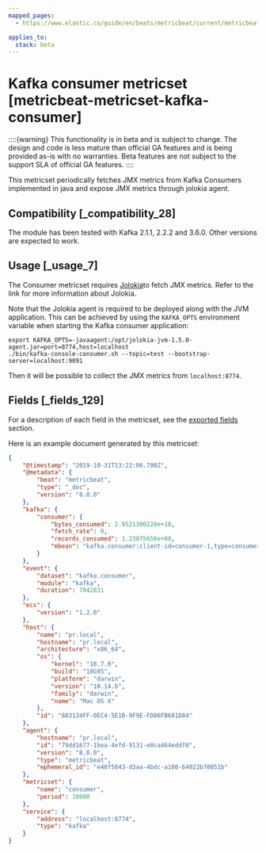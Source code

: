 ```yaml
---
mapped_pages:
  - https://www.elastic.co/guide/en/beats/metricbeat/current/metricbeat-metricset-kafka-consumer.html

applies_to:
  stack: beta
---
```


# Kafka consumer metricset [metricbeat-metricset-kafka-consumer]

::::{warning}
This functionality is in beta and is subject to change. The design and code is less mature than official GA features and is being provided as-is with no warranties. Beta features are not subject to the support SLA of official GA features.
::::


This metricset periodically fetches JMX metrics from Kafka Consumers implemented in java and expose JMX metrics through jolokia agent.


## Compatibility [_compatibility_28]

The module has been tested with Kafka 2.1.1, 2.2.2 and 3.6.0. Other versions are expected to work.


## Usage [_usage_7]

The Consumer metricset requires [Jolokia](/reference/metricbeat/metricbeat-module-jolokia.md)to fetch JMX metrics. Refer to the link for more information about Jolokia.

Note that the Jolokia agent is required to be deployed along with the JVM application. This can be achieved by using the `KAFKA_OPTS` environment variable when starting the Kafka consumer application:

```shell
export KAFKA_OPTS=-javaagent:/opt/jolokia-jvm-1.5.0-agent.jar=port=8774,host=localhost
./bin/kafka-console-consumer.sh --topic=test --bootstrap-server=localhost:9091
```

Then it will be possible to collect the JMX metrics from `localhost:8774`.

## Fields [_fields_129]

For a description of each field in the metricset, see the [exported fields](/reference/metricbeat/exported-fields-kafka.md) section.

Here is an example document generated by this metricset:

```json
{
    "@timestamp": "2019-10-31T13:22:06.700Z",
    "@metadata": {
        "beat": "metricbeat",
        "type": "_doc",
        "version": "8.0.0"
    },
    "kafka": {
        "consumer": {
            "bytes_consumed": 2.9521300228e+10,
            "fetch_rate": 0,
            "records_consumed": 1.23075656e+08,
            "mbean": "kafka.consumer:client-id=consumer-1,type=consumer-fetch-manager-metrics"
        }
    },
    "event": {
        "dataset": "kafka.consumer",
        "module": "kafka",
        "duration": 7042831
    },
    "ecs": {
        "version": "1.2.0"
    },
    "host": {
        "name": "pr.local",
        "hostname": "pr.local",
        "architecture": "x86_64",
        "os": {
            "kernel": "18.7.0",
            "build": "18G95",
            "platform": "darwin",
            "version": "10.14.6",
            "family": "darwin",
            "name": "Mac OS X"
        },
        "id": "883134FF-0EC4-5E1B-9F9E-FD06FB681D84"
    },
    "agent": {
        "hostname": "pr.local",
        "id": "79dd1677-1bea-4efd-9131-e8ca464eddf0",
        "version": "8.0.0",
        "type": "metricbeat",
        "ephemeral_id": "e40f5843-d3aa-4bdc-a100-64022b70851b"
    },
    "metricset": {
        "name": "consumer",
        "period": 10000
    },
    "service": {
        "address": "localhost:8774",
        "type": "kafka"
    }
}
```


